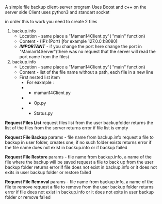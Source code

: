 A simple file backup client-server program
Uses Boost and c++ on the server side
Client uses python3 and standart socket

in order this to work you need to create 2 files

1. backup.info
   - Location - same place a "Maman14Client.py"( "main" function)
   - Content - {IP}:{Port} [for example 127.0.0.1:8080]
   - ***IMPORTANT*** - if you change the port here change the port in "Maman14Server"(there was no request that the server will read the port name from the files)
2. backup.info
   - Location - same place a "Maman14Client.py"( "main" function)
   - Content - list of the file name without a path, each file in a new line
   - First nested list item
     -  For eaxmple :
     - - maman14Client.py
     - - Op.py
     - - Status.py    


**Request Files List**
 request files list from the user backupfolder
 returns the list of the files from the server 
 returns error if file list is empty

**Request File Backup**
 params - file name from backup.info
 request a file to backup in user folder, creates one, if no such folder exists
 returns error if the file name does not exist in backup.info or if backup failed

**Request File Restore**
 params - file name from backup.info, a name of the file where the backup will be saved
 request a file to back up from the user backup folder
 returns error if file does not exist in backup.info or it does not exits in user backup folder or restore failed

**Request File Removal**
 params - file name from backup.info, a name of the file to remove
 request a file to remove from the user backup folder
 returns error if file does not exist in backup.info or it does not exits in user backup folder or remove failed

 

